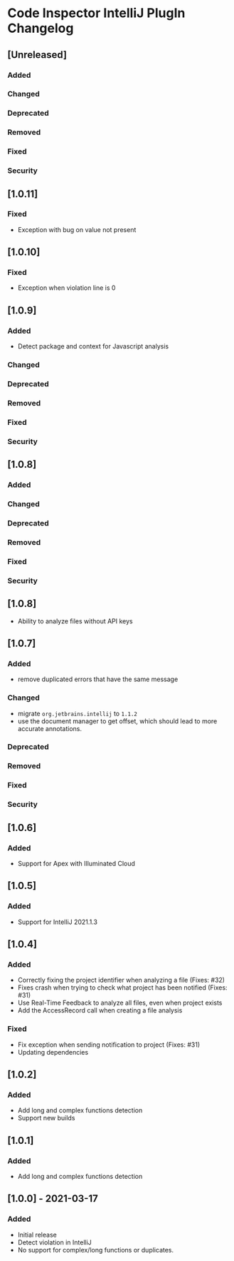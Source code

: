 <!-- Keep a Changelog guide -> https://keepachangelog.com -->

# Code Inspector IntelliJ PlugIn Changelog

## [Unreleased]
### Added

### Changed

### Deprecated

### Removed

### Fixed

### Security

## [1.0.11]

### Fixed
- Exception with bug on value not present

## [1.0.10]

### Fixed
 - Exception when violation line is 0


## [1.0.9]
### Added

 - Detect package and context for Javascript analysis

### Changed

### Deprecated

### Removed

### Fixed

### Security

## [1.0.8]
### Added

### Changed

### Deprecated

### Removed

### Fixed

### Security

## [1.0.8]

- Ability to analyze files without API keys

## [1.0.7]

### Added
- remove duplicated errors that have the same message

### Changed
- migrate `org.jetbrains.intellij` to `1.1.2`
- use the document manager to get offset, which should
  lead to more accurate annotations.
  
### Deprecated

### Removed

### Fixed

### Security

## [1.0.6]

### Added

- Support for Apex with Illuminated Cloud

## [1.0.5]

### Added

- Support for IntelliJ 2021.1.3

## [1.0.4]

### Added

- Correctly fixing the project identifier when analyzing a file (Fixes: #32)
- Fixes crash when trying to check what project has been notified (Fixes: #31)
- Use Real-Time Feedback to analyze all files, even when project exists
- Add the AccessRecord call when creating a file analysis

### Fixed

- Fix exception when sending notification to project (Fixes: #31)
- Updating dependencies


## [1.0.2]

### Added

- Add long and complex functions detection
- Support new builds 


## [1.0.1]

### Added

- Add long and complex functions detection


## [1.0.0] - 2021-03-17

### Added

- Initial release
- Detect violation in IntelliJ
- No support for complex/long functions or duplicates.